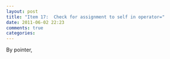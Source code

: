 ```yaml
---
layout: post
title: "Item 17:  Check for assignment to self in operator="
date: 2011-06-02 22:23
comments: true
categories: 
---
```


By pointer, 



